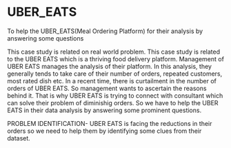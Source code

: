 # UBER_EATS
To help the UBER_EATS(Meal Ordering Platform) for their analysis by answering some questions

This case study is related on real world problem. This case study is related to the UBER EATS which is a thriving food delivery platform. Management of UBER EATS manages the analysis of their platform. In this analysis, they generally tends to take care of their number of orders, repeated customers, most rated dish etc. 
In a recent time, there is curtailment in the number of orders of UBER EATS. So management wants to ascertain the reasons behind it. That is why UBER EATS is trying to connect with consultant which can solve their problem of diminishig orders.
So we have to help the UBER EATS in their data analysis by answering some prominent questions.

PROBLEM IDENTIFICATION- UBER EATS is facing the reductions in their orders so we need to help them by identifying some clues from their dataset.


